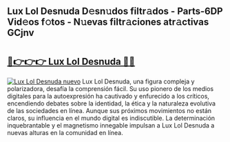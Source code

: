 ## Lux Lol Desnuda D𝚎sn𝚞dos filtr𝚊dos - Parts-6DP Vid𝚎os f𝚘tos - N𝚞evas filtr𝚊ciones atr𝚊ctivas GCjnv

# <h2><a href="http://mb8hmj2.tromn.icu/?c=Lux+Lol+Desnuda">🔗👉👉👉 Lux Lol Desnuda 🔗🔗</a></h2>

[![Lux Lol Desnuda nuevo](https://i.imgur.com/pEAQMta.gif)](http://mb8hmj2.tromn.icu/?c=Lux+Lol+Desnuda)
Lux Lol Desnuda, una figura compleja y polarizadora, desafía la comprensión fácil. Su uso pionero de los medios digitales para la autoexpresión ha cautivado y enfurecido a los críticos, encendiendo debates sobre la identidad, la ética y la naturaleza evolutiva de las sociedades en línea. Aunque sus próximos movimientos no están claros, su influencia en el mundo digital es indiscutible. La determinación inquebrantable y el magnetismo innegable impulsan a Lux Lol Desnuda a nuevas alturas en la comunidad en línea.
